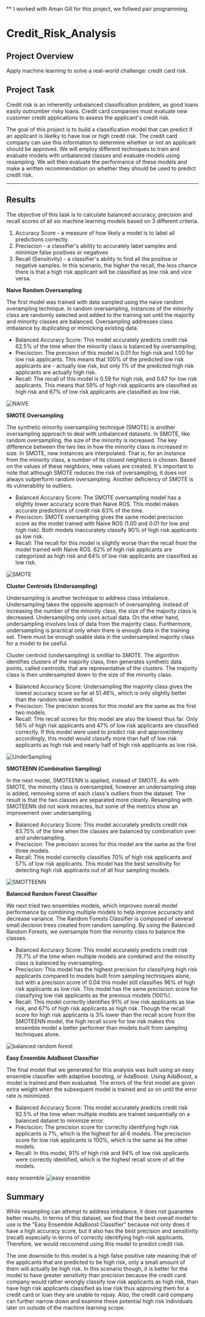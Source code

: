 ** I worked with Aman Gill for this project, we follwed pair programming.

# Credit_Risk_Analysis

## Project Overview

Apply machine learning to solve a real-world challenge: credit card risk.

## Project Task
Credit risk is an inherently unbalanced classification problem, as good loans easily outnumber risky loans. Credit card companies must evaluate new customer credit applications to assess the applicant's credit risk.

The goal of this project is to build a classification model that can predict if an applicant is likelky to have low or high credit risk. The credit card company can use this information to determine whether or not an applicant should be approved. We will employ different techniques to train and evaluate models with unbalanced classes and evaluate models using resampling. We will then evaluate the performance of these models and make a written recommendation on whether they should be used to predict credit risk.
***
## Results

The objective of this task is to calculate balanced accuracy, precision and recall scores of all six machine learning models based on 3 different criteria.

1. Accuracy Score - a measure of how likely a model is to label all predictions correctly.
2. Preciscion - a classifier's ability to accurately label samples and minimize false positives or negatives
3. Recall (Sensitivity) - a classifier's ability to find all the positive or negative samples. In this scenario, the higher the recall, the less chance there is that a high risk applicant will be classified as low risk and vice versa.

**Naive Random Oversampling**

The first model was trained with data sampled using the naive random overampling technique. In random oversampling, instances of the minority class are randomly selected and added to the training set until the majority and minority classes are balanced. Oversampling addresses class imbalance by duplicating or mimicking existing data.

- Balanced Accuracy Score: This model accurately predicts credit risk 62.5% of the time when the minority class is balanced by oversampling.
- Preciscion: The precision of this model is 0.01 for high risk and 1.00 for low risk applicants. This means that 100% of the predicted low risk applicants are - actually low risk, but only 1% of the predicted high risk applicants are actually high risk.
- Recall: The recall of this model is 0.59 for high risk, and 0.67 for low risk applicants. This means that 59% of high risk applicants are classified as high risk and 67% of low risk applicants are classified as low risk.


![NAIVE](https://github.com/pnimma01/Credit_Risk_Analysis/blob/d613ab3c6f74ace1ef49fc83d05be3bc5d737190/Resources/Naive_Random_Sampling.png)

**SMOTE Oversampling**

The synthetic minority oversampling technique (SMOTE) is another oversampling approach to deal with unbalanced datasets. In SMOTE, like random oversampling, the size of the minority is increased. The key difference between the two lies in how the minority class is increased in size. In SMOTE, new instances are interpolated. That is, for an instance from the minority class, a number of its closest neighbors is chosen. Based on the values of these neighbors, new values are created. It's important to note that although SMOTE reduces the risk of oversampling, it does not always outperform random oversampling. Another deficiency of SMOTE is its vulnerability to outliers.

-   Balanced Accuracy Score: The SMOTE oversampling model has a slightly lower accuracy score than Naive ROS. This model makes accurate predictions of credit risk 63% of the time.
-   Preciscion: SMOTE oversampling gives the same model preciscion score as the model trained with Naive ROS (1.00 and 0.01 for low and high risk). Both models inaccurately classify 90% of high risk applicants as low risk.
-   Recall: The recall for this model is slightly worse than the recall from the model trained with Naive ROS. 62% of high risk applicants are categorized as high risk and 64% of low risk applicants are classified as low risk.


![SMOTE](https://github.com/pnimma01/Credit_Risk_Analysis/blob/d613ab3c6f74ace1ef49fc83d05be3bc5d737190/Resources/SMOTE_OverSampling.png)

**Cluster Centroids (Undersampling)**

Undersampling is another technique to address class imbalance. Undersampling takes the opposite approach of oversampling. Instead of increasing the number of the minority class, the size of the majority class is decreased. Undersampling only uses actual data. On the other hand, undersampling involves loss of data from the majority class. Furthermore, undersampling is practical only when there is enough data in the training set. There must be enough usable data in the undersampled majority class for a model to be useful.

Cluster centroid (undersampling) is smililar to SMOTE. The algorithm identifies clusters of the majority class, then generates synthetic data points, called centroids, that are representative of the clusters. The majority class is then undersampled down to the size of the minority class.

-   Balanced Accuracy Score: Undersampling the majority class gives the lowest accuracy score so far at 51.46%, which is only slightly better than the random naive method.
-   Preciscion: The precision scores for this model are the same as the first two models.
-   Recall: THe recall scores for this model are also the lowest thus far. Only 56% of high risk applicants and 47% of low risk applicants are classified correctly. If this model were used to predict risk and approve/deny accordingly, this model would classify more than half of low risk applicants as high risk and nearly half of high risk applicants as low risk.


![UnderSampling](https://github.com/pnimma01/Credit_Risk_Analysis/blob/d613ab3c6f74ace1ef49fc83d05be3bc5d737190/Resources/Under_Sampling.png)

**SMOTEENN (Combination Sampling)**

In the next model, SMOTEENN is applied, instead of SMOTE. As with SMOTE, the minority class is oversampled, however an undersampling step is added, removing some of each class's outliers from the dataset. The result is that the two classes are separated more cleanly. Resampling with SMOTEENN did not work miracles, but some of the metrics show an improvement over undersampling.

-   Balanced Accuracy Score: This model accurately predicts credit risk 63.75% of the time when the classes are balanced by combination over and undersampling.
-   Preciscion: The precision scores for this model are the same as the first three models.
-   Recall: This model correctly classifies 70% of high risk applicants and 57% of low risk applicants. This model has the best sensitivity for detecting high risk applicants out of all four sampling models.


![SMOTTEENN](https://github.com/pnimma01/Credit_Risk_Analysis/blob/d613ab3c6f74ace1ef49fc83d05be3bc5d737190/Resources/SMOTTEENN.png)

**Balanced Random Forest Classifier**

We next tried two ensembles models, which improves overall model performance by combining multiple models to help improve accuracty and decrease variance. The Random Forests Classifier is composed of several small decision trees created from random sampling. By using the Balanced Random Forests, we oversample from the minority class to balance the classes.

-   Balanced Accuracy Score: This model accurately predicts credit risk 78.7% of the time when multiple models are combined and the minority class is balanced by oversampling.
-   Preciscion: This model has the highest precision for classifying high risk applicants compared to models built from sampling techniques alone, but with a precision score of 0.04 this model still classifies 96% of high risk applicants as low risk. This model has the same preciscion score for classifying low risk applicants as the previous models (100%).
-   Recall: This model correctly identifies 91% of low risk applicants as low risk, and 67% of high risk applicants as high risk. Though the recall score for high risk applicants is 3% lower than the recall score from the SMOTEENN model, the high recall score for low risk makes this ensemble model a better performer than models built from sampling techniques alone.

![balanced random forest](https://github.com/pnimma01/Credit_Risk_Analysis/blob/d613ab3c6f74ace1ef49fc83d05be3bc5d737190/Resources/Balanced_Random_Forest.png)

**Easy Ensemble AdaBoost Classifier**

The final model that we generated for this analysis was built using an easy ensemble classifier with adaptive boosting, or AdaBoost. Using AdaBoost, a model is trained and then evaluated. The errors of the first model are given extra weight when the subsequent model is trained and so on until the error rate is minimized.

-   Balanced Accuracy Score: This model accurately predicts credit risk 92.5% of the time when multiple models are trained sequentially on a balanced dataset to minimize error.
-   Preciscion: The precision score for correclty identifying high risk applicants is 7%, which is the highest for all 6 models. The preciscion score for low risk applicants is 100%, which is the same as the other models.
-   Recall: In this model, 91% of high risk and 94% of low risk applicants were correctly identified, which is the highest recall score of all the models.

easy ensemble
![easy ensemble](https://github.com/pnimma01/Credit_Risk_Analysis/blob/d613ab3c6f74ace1ef49fc83d05be3bc5d737190/Resources/Easy_Ensemble_adaBooster.png)

## Summary

While resampling can attempt to address imbalance, it does not guarantee better results. In terms of this dataset, we find that the best overall model to use is the "Easy Ensemble AdaBoost Classifier" because not only does it have a high accuracy score, but it also has the best precision and sensitivity (recall) especially in terms of correctly identifying high-risk applicants. Therefore, we would reccomend using this model to predict credit risk.

The one downside to this model is a high false positive rate meaning that of the applicants that are predicted to be high risk, only a small amount of them will actually be high risk. In this scenario though, it is better for the model to have greater senstivity than precision because the credit card company would rather wrongly classify low risk applicants as high risk, than have high risk applicants classified as low risk thus approving them for a credit card or loan they are unable to repay. Also, the credit card company can further narrow down and examine these potential high risk individuals later on outside of the machine learning scope.